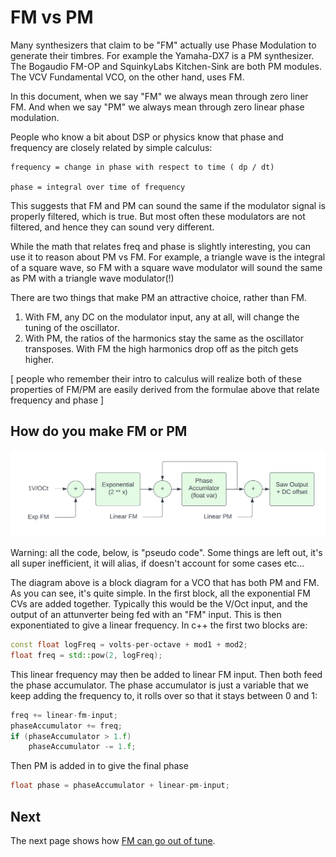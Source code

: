 # FM vs PM

Many synthesizers that claim to be "FM" actually use Phase Modulation to generate their timbres. For example the Yamaha-DX7 is a PM synthesizer. The Bogaudio FM-OP and SquinkyLabs Kitchen-Sink are both PM modules. The VCV Fundamental VCO, on the other hand, uses FM.

In this document, when we say "FM" we always mean through zero liner FM. And when we say "PM" we always mean through zero linear phase modulation.

People who know a bit about DSP or physics know that phase and frequency are closely related by simple calculus:

```text
frequency = change in phase with respect to time ( dp / dt)

phase = integral over time of frequency
```

This suggests that FM and PM can sound the same if the modulator signal is properly filtered, which is true. But most often these modulators are not filtered, and hence they can sound very different.

While the math that relates freq and phase is slightly interesting, you can use it to reason about PM vs FM. For example, a triangle wave is the integral of a square wave, so FM with a square wave modulator will sound the same as PM with a triangle wave modulator(!)

There are two things that make PM an attractive choice, rather than FM.

1. With FM, any DC on the modulator input, any at all, will change the tuning of the oscillator.
2. With PM, the ratios of the harmonics stay the same as the oscillator transposes. With FM the high harmonics drop off as the pitch gets higher.

[ people who remember their intro to calculus will realize both of these properties of FM/PM are easily derived from the formulae above that relate frequency and phase ]

## How do you make FM or PM

![FM Diagram](./fm-diagram.png)

Warning: all the code, below, is "pseudo code". Some things are left out, it's all super inefficient, it will alias, if doesn't account for some cases etc...

The diagram above is a block diagram for a VCO that has both PM and FM. As you can see, it's quite simple. In the first block, all the exponential FM CVs are added together. Typically this would be the V/Oct input, and the output of an attunverter being fed with an "FM" input. This is then exponentiated to give a linear frequency. In c++ the first two blocks are:

```c++
const float logFreq = volts-per-octave + mod1 + mod2;
float freq = std::pow(2, logFreq);
```

This linear frequency may then be added to linear FM input. Then both feed the phase accumulator. The phase accumulator is just a variable that we keep adding the frequency to, it rolls over so that it stays between 0 and 1:

```c++
freq += linear-fm-input;
phaseAccumulator += freq;
if (phaseAccumulator > 1.f)   
    phaseAccumulator -= 1.f;
```

Then PM is added in to give the final phase

```c++
float phase = phaseAccumulator + linear-pm-input;
```

## Next

The next page shows how [FM can go out of tune](./fm-tune.md).
